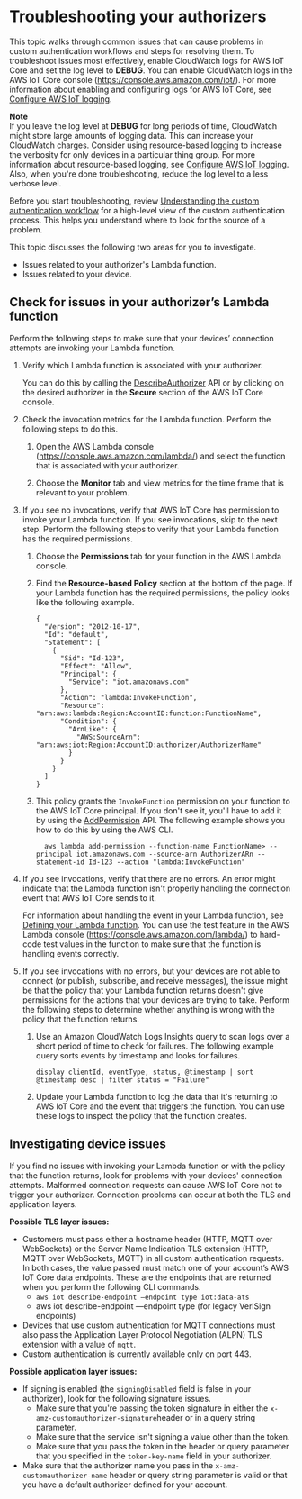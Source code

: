 # Troubleshooting your authorizers<a name="custom-auth-troubleshooting"></a>

 This topic walks through common issues that can cause problems in custom authentication workflows and steps for resolving them\. To troubleshoot issues most effectively, enable CloudWatch logs for AWS IoT Core and set the log level to **DEBUG**\. You can enable CloudWatch logs in the AWS IoT Core console \([https://console\.aws\.amazon\.com/iot/](https://console.aws.amazon.com/iot/)\)\. For more information about enabling and configuring logs for AWS IoT Core, see [Configure AWS IoT logging](configure-logging.md)\. 

**Note**  
If you leave the log level at **DEBUG** for long periods of time, CloudWatch might store large amounts of logging data\. This can increase your CloudWatch charges\. Consider using resource\-based logging to increase the verbosity for only devices in a particular thing group\. For more information about resource\-based logging, see [Configure AWS IoT logging](configure-logging.md)\. Also, when you're done troubleshooting, reduce the log level to a less verbose level\.

Before you start troubleshooting, review [Understanding the custom authentication workflow](custom-authorizer.md) for a high\-level view of the custom authentication process\. This helps you understand where to look for the source of a problem\.

This topic discusses the following two areas for you to investigate\.
+ Issues related to your authorizer's Lambda function\.
+ Issues related to your device\.

## Check for issues in your authorizer’s Lambda function<a name="custom-auth-troubleshooting-lambda"></a>

Perform the following steps to make sure that your devices’ connection attempts are invoking your Lambda function\.

1. Verify which Lambda function is associated with your authorizer\.

   You can do this by calling the [DescribeAuthorizer](https://docs.aws.amazon.com/iot/latest/apireference/API_DescribeAuthorizer.html) API or by clicking on the desired authorizer in the **Secure** section of the AWS IoT Core console\.

1. Check the invocation metrics for the Lambda function\. Perform the following steps to do this\.

   1. Open the AWS Lambda console \([https://console\.aws\.amazon\.com/lambda/](https://console.aws.amazon.com/lambda/)\) and select the function that is associated with your authorizer\.

   1. Choose the **Monitor** tab and view metrics for the time frame that is relevant to your problem\.

1. If you see no invocations, verify that AWS IoT Core has permission to invoke your Lambda function\. If you see invocations, skip to the next step\. Perform the following steps to verify that your Lambda function has the required permissions\.

   1. Choose the **Permissions** tab for your function in the AWS Lambda console\.

   1. Find the **Resource\-based Policy** section at the bottom of the page\. If your Lambda function has the required permissions, the policy looks like the following example\.

      ```
      {
        "Version": "2012-10-17",
        "Id": "default",
        "Statement": [
          {
            "Sid": "Id-123",
            "Effect": "Allow",
            "Principal": {
              "Service": "iot.amazonaws.com"
            },
            "Action": "lambda:InvokeFunction",
            "Resource": "arn:aws:lambda:Region:AccountID:function:FunctionName",
            "Condition": {
              "ArnLike": {
                "AWS:SourceArn": "arn:aws:iot:Region:AccountID:authorizer/AuthorizerName"
              }
            }
          }
        ]
      }
      ```

   1. This policy grants the `InvokeFunction` permission on your function to the AWS IoT Core principal\. If you don't see it, you'll have to add it by using the [AddPermission](https://docs.aws.amazon.com/lambda/latest/dg/API_AddPermission.html) API\. The following example shows you how to do this by using the AWS CLI\.

      ```
        aws lambda add-permission --function-name FunctionName> --principal iot.amazonaws.com --source-arn AuthorizerARn --statement-id Id-123 --action "lambda:InvokeFunction"
      ```

1. If you see invocations, verify that there are no errors\. An error might indicate that the Lambda function isn't properly handling the connection event that AWS IoT Core sends to it\.

   For information about handling the event in your Lambda function, see [Defining your Lambda function](config-custom-auth.md#custom-auth-lambda)\. You can use the test feature in the AWS Lambda console \([https://console\.aws\.amazon\.com/lambda/](https://console.aws.amazon.com/lambda/)\) to hard\-code test values in the function to make sure that the function is handling events correctly\.

1. If you see invocations with no errors, but your devices are not able to connect \(or publish, subscribe, and receive messages\), the issue might be that the policy that your Lambda function returns doesn't give permissions for the actions that your devices are trying to take\. Perform the following steps to determine whether anything is wrong with the policy that the function returns\.

   1. Use an Amazon CloudWatch Logs Insights query to scan logs over a short period of time to check for failures\. The following example query sorts events by timestamp and looks for failures\.

      ```
      display clientId, eventType, status, @timestamp | sort @timestamp desc | filter status = "Failure"    
      ```

   1. Update your Lambda function to log the data that it's returning to AWS IoT Core and the event that triggers the function\. You can use these logs to inspect the policy that the function creates\.

## Investigating device issues<a name="custom-auth-troubleshooting-investigate"></a>

If you find no issues with invoking your Lambda function or with the policy that the function returns, look for problems with your devices' connection attempts\. Malformed connection requests can cause AWS IoT Core not to trigger your authorizer\. Connection problems can occur at both the TLS and application layers\.

**Possible TLS layer issues:**
+ Customers must pass either a hostname header \(HTTP, MQTT over WebSockets\) or the Server Name Indication TLS extension \(HTTP, MQTT over WebSockets, MQTT\) in all custom authentication requests\. In both cases, the value passed must match one of your account’s AWS IoT Core data endpoints\. These are the endpoints that are returned when you perform the following CLI commands\.
  + `aws iot describe-endpoint —endpoint type iot:data-ats`
  + aws iot describe\-endpoint —endpoint type \(for legacy VeriSign endpoints\)
+ Devices that use custom authentication for MQTT connections must also pass the Application Layer Protocol Negotiation \(ALPN\) TLS extension with a value of `mqtt`\.
+ Custom authentication is currently available only on port 443\.

**Possible application layer issues:**
+ If signing is enabled \(the `signingDisabled` field is false in your authorizer\), look for the following signature issues\.
  + Make sure that you're passing the token signature in either the `x-amz-customauthorizer-signature`header or in a query string parameter\.
  + Make sure that the service isn't signing a value other than the token\.
  + Make sure that you pass the token in the header or query parameter that you specified in the `token-key-name` field in your authorizer\.
+ Make sure that the authorizer name you pass in the `x-amz-customauthorizer-name` header or query string parameter is valid or that you have a default authorizer defined for your account\.